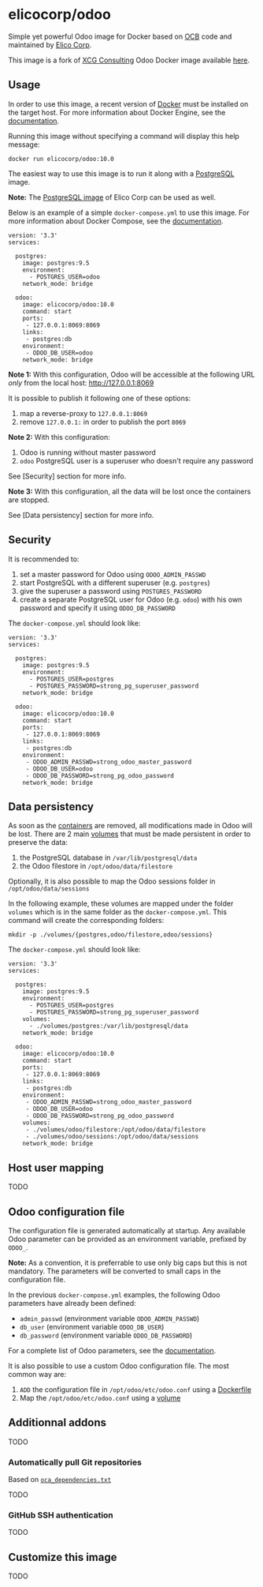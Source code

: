 # elicocorp/odoo
Simple yet powerful Odoo image for Docker based on [OCB][ocb] code and
maintained by [Elico Corp][ec].

  [ocb]: https://github.com/OCA/OCB "Odoo Community Backports"
  [ec]: https://www.elico-corp.com/

This image is a fork of [XCG Consulting][xcg] Odoo Docker image available
[here][xcgd].

  [xcg]: https://www.xcg-consulting.fr/
  [xcgd]: https://hub.docker.com/r/xcgd/odoo/

## Usage
In order to use this image, a recent version of [Docker][dk] must be installed
on the target host. For more information about Docker Engine, see the
[documentation][dk-doc].

  [dk]: https://www.docker.com/
  [dk-doc]: https://docs.docker.com/engine/

Running this image without specifying a command will display this help message:

    docker run elicocorp/odoo:10.0

The easiest way to use this image is to run it along with a [PostgreSQL][pg]
image.

  [pg]: https://hub.docker.com/_/postgres/

**Note:** The [PostgreSQL image][ec-pg] of Elico Corp can be used as well.

  [ec-pg]: https://hub.docker.com/r/elicocorp/postgres/

Below is an example of a simple `docker-compose.yml` to use this image.
For more information about Docker Compose, see the [documentation][dc-doc].

  [dc-doc]: https://docs.docker.com/compose/

    version: '3.3'
    services:

      postgres:
        image: postgres:9.5
        environment:
          - POSTGRES_USER=odoo
        network_mode: bridge

      odoo:
        image: elicocorp/odoo:10.0
        command: start
        ports:
         - 127.0.0.1:8069:8069
        links:
         - postgres:db
        environment:
         - ODOO_DB_USER=odoo
        network_mode: bridge

**Note 1:** With this configuration, Odoo will be accessible at the following
URL *only* from the local host: <http://127.0.0.1:8069>

It is possible to publish it following one of these options:

1. map a reverse-proxy to `127.0.0.1:8069`
2. remove `127.0.0.1:` in order to publish the port `8069`

**Note 2:** With this configuration:

1. Odoo is running without master password
2. `odoo` PostgreSQL user is a superuser who doesn't require any password

See [Security] section for more info.

**Note 3:** With this configuration, all the data will be lost once the
containers are stopped.

See [Data persistency] section for more info.

## Security
It is recommended to:

1. set a master password for Odoo using `ODOO_ADMIN_PASSWD`
2. start PostgreSQL with a different superuser (e.g. `postgres`)
3. give the superuser a password using `POSTGRES_PASSWORD`
4. create a separate PostgreSQL user for Odoo (e.g. `odoo`) with his own
password and specify it using `ODOO_DB_PASSWORD`

The `docker-compose.yml` should look like:

    version: '3.3'
    services:

      postgres:
        image: postgres:9.5
        environment:
          - POSTGRES_USER=postgres
          - POSTGRES_PASSWORD=strong_pg_superuser_password
        network_mode: bridge

      odoo:
        image: elicocorp/odoo:10.0
        command: start
        ports:
         - 127.0.0.1:8069:8069
        links:
         - postgres:db
        environment:
         - ODOO_ADMIN_PASSWD=strong_odoo_master_password
         - ODOO_DB_USER=odoo
         - ODOO_DB_PASSWORD=strong_pg_odoo_password
        network_mode: bridge

## Data persistency
As soon as the [containers][dk-con] are removed, all modifications made in Odoo
will be lost. There are 2 main [volumes][dk-vol] that must be made persistent
in order to preserve the data:

  [dk-con]: https://www.docker.com/what-container
            "What is a Container | Docker"
  [dk-vol]: https://docs.docker.com/engine/admin/volumes/volumes/
            "Use volumes | Docker Documentation"

1. the PostgreSQL database in `/var/lib/postgresql/data`
2. the Odoo filestore in `/opt/odoo/data/filestore`

Optionally, it is also possible to map the Odoo sessions folder in
`/opt/odoo/data/sessions`

In the following example, these volumes are mapped under the folder `volumes`
which is in the same folder as the `docker-compose.yml`. This command will
create the corresponding folders:

    mkdir -p ./volumes/{postgres,odoo/filestore,odoo/sessions}

The `docker-compose.yml` should look like:

    version: '3.3'
    services:

      postgres:
        image: postgres:9.5
        environment:
          - POSTGRES_USER=postgres
          - POSTGRES_PASSWORD=strong_pg_superuser_password
        volumes:
          - ./volumes/postgres:/var/lib/postgresql/data
        network_mode: bridge

      odoo:
        image: elicocorp/odoo:10.0
        command: start
        ports:
         - 127.0.0.1:8069:8069
        links:
         - postgres:db
        environment:
         - ODOO_ADMIN_PASSWD=strong_odoo_master_password
         - ODOO_DB_USER=odoo
         - ODOO_DB_PASSWORD=strong_pg_odoo_password
        volumes:
         - ./volumes/odoo/filestore:/opt/odoo/data/filestore
         - ./volumes/odoo/sessions:/opt/odoo/data/sessions
        network_mode: bridge

## Host user mapping

TODO

## Odoo configuration file
The configuration file is generated automatically at startup. Any available
Odoo parameter can be provided as an environment variable, prefixed by `ODOO_`.

**Note:** As a convention, it is preferrable to use only big caps but this is
not mandatory. The parameters will be converted to small caps in the
configuration file.

In the previous `docker-compose.yml` examples, the following Odoo parameters
have already been defined:

* `admin_passwd` (environment variable `ODOO_ADMIN_PASSWD`)
* `db_user` (environment variable `ODOO_DB_USER`)
* `db_password` (environment variable `ODOO_DB_PASSWORD`)

For a complete list of Odoo parameters, see the [documentation][od-par].

  [od-par]: https://www.odoo.com/documentation/10.0/reference/cmdline.html

It is also possible to use a custom Odoo configuration file. The most common
way are:

1. `ADD` the configuration file in `/opt/odoo/etc/odoo.conf` using a
[Dockerfile][dkf]
2. Map the `/opt/odoo/etc/odoo.conf` using a [volume][dk-vol]

  [dkf]: https://docs.docker.com/engine/reference/builder/
         "Dockerfile reference | Docker Documentation"

## Additionnal addons

TODO

### Automatically pull Git repositories

Based on [`oca_dependencies.txt`][oca-dep]

  [oca-dep]: https://github.com/OCA/maintainer-quality-tools/blob/master/sample_files/oca_dependencies.txt

TODO

### GitHub SSH authentication

TODO

## Customize this image

TODO
